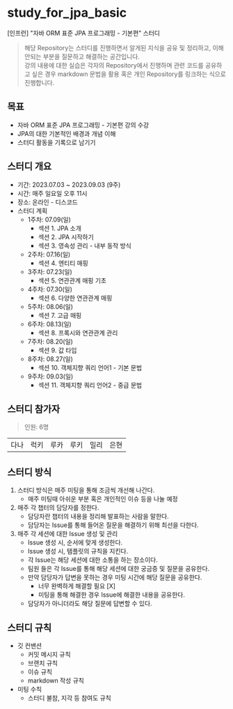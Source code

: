 # study_for_jpa_basic

[인프런] "자바 ORM 표준 JPA 프로그래밍 - 기본편" 스터디

> 해당 Repository는 스터디를 진행하면서 알게된 지식을 공유 및 정리하고,
> 이해 안되는 부분을 질문하고 해결하는 공간입니다. <br>
> 강의 내용에 대한 실습은 각자의 Repository에서 진행하며 관련 코드를 
> 공유하고 싶은 경우 markdown 문법을 활용 혹은 개인 Repository를 링크하는 식으로 진행합니다.

## 목표

- 자바 ORM 표준 JPA 프로그래밍 - 기본편 강의 수강
- JPA의 대한 기본적인 배경과 개념 이해
- 스터디 활동을 기록으로 남기기

## 스터디 개요

- 기간: 2023.07.03 ~ 2023.09.03 (9주)
- 시간: 매주 일요일 오후 11시
- 장소: 온라인 - 디스코드
- 스터디 계획
  - 1주차: 07.09(일)
    - 섹션 1. JPA 소개
    - 섹션 2. JPA 시작하기
    - 섹션 3. 영속성 관리 - 내부 동작 방식
  - 2주차: 07.16(일)
    - 섹션 4. 엔티티 매핑
  - 3주차: 07.23(일)
    - 섹션 5. 연관관계 매핑 기초
  - 4주차: 07.30(일)
    - 섹션 6. 다양한 연관관계 매핑
  - 5주차: 08.06(일)
    - 섹션 7. 고급 매핑
  - 6주차: 08.13(일)
    - 섹션 8. 프록시와 연관관계 관리
  - 7주차: 08.20(일)
    - 섹션 9. 값 타입
  - 8주차: 08.27(일)
    - 섹션 10. 객체지향 쿼리 언어1 - 기본 문법
  - 9주차: 09.03(일)
    - 섹션 11. 객체지향 쿼리 언어2 - 중급 문법

## 스터디 참가자
> 인원: 6명

<!-- TODO: 참가자 사진 넣기 -->

<center>

|||||||
|:---:|:---:|:---:|:---:|:---:|:---:|
|다나|럭키|루카|루키|밀리|은현|

</center>

## 스터디 방식

1. 스터디 방식은 매주 미팅을 통해 조금씩 개선해 나간다.
    - 매주 미팅때 아쉬운 부분 혹은 개인적인 이슈 등을 나눌 예정
2. 매주 각 챕터의 담당자를 정한다.
    - 담당자란 챕터의 내용을 정리해 발표하는 사람을 말한다.
    - 담당자는 Issue를 통해 들어온 질문을 해결하기 위해 최선을 다한다.
3. 매주 각 세션에 대한 Issue 생성 및 관리
    - Issue 생성 시, 순서에 맞게 생성한다.
    - Issue 생성 시, 탬플릿의 규칙을 지킨다.
    - 각 Issue는 해당 세션에 대한 소통을 하는 장소이다.
    - 팀원 들은 각 Issue를 통해 해당 세션에 대한 궁금증 및 질문을 공유한다.
    - 만약 담당자가 답변을 못하는 경우 미팅 시간에 해당 질문을 공유한다.
      - 너무 완벽하게 해결할 필요 [X]
      - 미팅을 통해 해결한 경우 Issue에 해결한 내용을 공유한다.
    - 담당자가 아니더라도 해당 질문에 답변할 수 있다.

## 스터디 규칙
<!-- TODO: 스터디 규칙(깃 컨밴션) 작성 in wiki -->
- 깃 컨밴션
  - 커밋 메시지 규칙
  - 브랜치 규칙
  - 이슈 규칙
  - markdown 작성 규칙
- 미팅 수칙
  - 스터디 불참, 지각 등 참여도 규칙